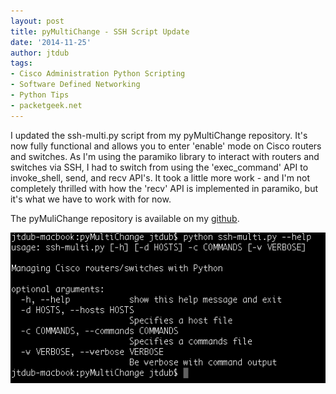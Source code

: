 ```yaml
---
layout: post
title: pyMultiChange - SSH Script Update
date: '2014-11-25'
author: jtdub
tags:
- Cisco Administration Python Scripting
- Software Defined Networking
- Python Tips
- packetgeek.net
---
```


I updated the ssh-multi.py script from my pyMultiChange repository. It's now fully functional and allows you to enter 'enable' mode on Cisco routers and switches. As I'm using the paramiko library to interact with routers and switches via SSH, I had to switch from using the 'exec_command' API to invoke_shell, send, and recv API's. It took a little more work - and I'm not completely thrilled with how the 'recv' API is implemented in paramiko, but it's what we have to work with for now.

The pyMuliChange repository is available on my [github](https://github.com/jtdub/pyMultiChange).

<img src="/images/Screen-Shot-2014-11-26-at-2.49.55-AM.png"/>
